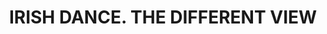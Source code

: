 ---
layout: gallery
title: IRISH DANCE. THE DIFFERENT VIEW
gallery:
- src: IMG_6966.jpg
  title: Duo
  width: 90
  height: 60
  materials: Oil, Canvas
  year: 2014
- src: IMG_6960.jpg
  title: Uncertainty
  width: 60
  height: 60
  materials: Oil, Canvas
  year: 2014
- src: IMG_6961.jpg
  title: Friends
  width: 60
  height: 90
  materials: Oil, Canvas
  year: 2014
- src: IMG_6952.jpg
  title: An error is not a defeat
  width: 80
  height: 80
  materials: Oil, Canvas
  year: 2014
- src: IMG_6959.jpg
  title: Jealousy
  width: 60
  height: 60
  materials: Oil, Canvas
  year: 2014
- src: IMG_6962.jpg
  title: Near the mirror
  width: 60
  height: 60
  materials: Oil, Canvas
  year: 2014
- src: IMG_6963.jpg
  title: The flight
  width: 60
  height: 60
  materials: Oil, Canvas
  year: 2014
- src: IMG_6964.jpg
  title: Jumping
  width: 70
  height: 60
  materials: Oil, Canvas
  year: 2014
- src: IMG_6967.jpg
  title: Prior to exercise
  width: 90
  height: 60
  materials: Oil, Canvas
  year: 2014
- src: IMG_6955.jpg
  title: Ukrainian 8
  width: 80
  height: 80
  materials: Oil, Canvas
  year: 2014

---